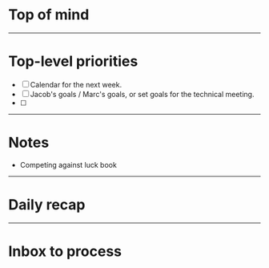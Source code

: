 # Top of mind




---
# Top-level priorities
- [ ] Calendar for the next week.
- [ ] Jacob's goals / Marc's goals, or set goals for the technical meeting. 
- [ ] 


---
# Notes
- Competíng against luck book 




--- 
# Daily recap





--- 
# Inbox to process



